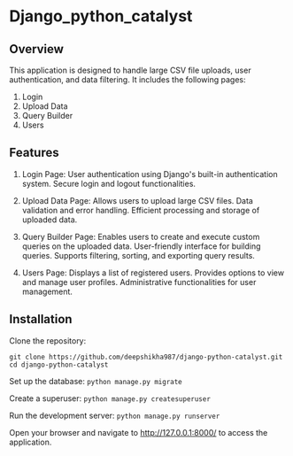 # Django_python_catalyst

## Overview
This application is designed to handle large CSV file uploads, user authentication, and data filtering. It includes the following pages:

1. Login
2. Upload Data
3. Query Builder
4. Users

## Features

1. Login Page:
User authentication using Django's built-in authentication system.
Secure login and logout functionalities.

2. Upload Data Page:
Allows users to upload large CSV files.
Data validation and error handling.
Efficient processing and storage of uploaded data.

2. Query Builder Page:
Enables users to create and execute custom queries on the uploaded data.
User-friendly interface for building queries.
Supports filtering, sorting, and exporting query results.

3. Users Page:
Displays a list of registered users.
Provides options to view and manage user profiles.
Administrative functionalities for user management.

## Installation
Clone the repository:

`git clone https://github.com/deepshikha987/django-python-catalyst.git
cd django-python-catalyst`

Set up the database:
`python manage.py migrate`

Create a superuser:
`python manage.py createsuperuser`

Run the development server:
`python manage.py runserver`

Open your browser and navigate to http://127.0.0.1:8000/ to access the application.
